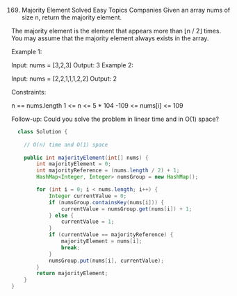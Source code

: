 169. Majority Element
Solved
Easy
Topics
Companies
Given an array nums of size n, return the majority element.

The majority element is the element that appears more than ⌊n / 2⌋ times. You may assume that the majority element always exists in the array.

Example 1:

Input: nums = [3,2,3]
Output: 3
Example 2:

Input: nums = [2,2,1,1,1,2,2]
Output: 2
 

Constraints:

n == nums.length
1 <= n <= 5 * 104
-109 <= nums[i] <= 109
 

Follow-up: Could you solve the problem in linear time and in O(1) space?


```java
  class Solution {
    
    // O(n) time and O(1) space
    
    public int majorityElement(int[] nums) {
        int majorityElement = 0;
        int majorityReference = (nums.length / 2) + 1;
        HashMap<Integer, Integer> numsGroup = new HashMap();

        for (int i = 0; i < nums.length; i++) {
            Integer currentValue = 0;
            if (numsGroup.containsKey(nums[i])) {
                currentValue = numsGroup.get(nums[i]) + 1;
            } else {
                currentValue = 1;
            }
            if (currentValue == majorityReference) {
                majorityElement = nums[i];
                break;
            }
            numsGroup.put(nums[i], currentValue);
        }
        return majorityElement;
    }
}
```
